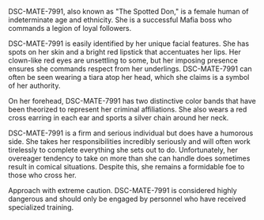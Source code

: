 DSC-MATE-7991, also known as "The Spotted Don," is a female human of indeterminate age and ethnicity. She is a successful Mafia boss who commands a legion of loyal followers.

DSC-MATE-7991 is easily identified by her unique facial features. She has spots on her skin and a bright red lipstick that accentuates her lips. Her clown-like red eyes are unsettling to some, but her imposing presence ensures she commands respect from her underlings. DSC-MATE-7991 can often be seen wearing a tiara atop her head, which she claims is a symbol of her authority.

On her forehead, DSC-MATE-7991 has two distinctive color bands that have been theorized to represent her criminal affiliations. She also wears a red cross earring in each ear and sports a silver chain around her neck. 

DSC-MATE-7991 is a firm and serious individual but does have a humorous side. She takes her responsibilities incredibly seriously and will often work tirelessly to complete everything she sets out to do. Unfortunately, her overeager tendency to take on more than she can handle does sometimes result in comical situations. Despite this, she remains a formidable foe to those who cross her. 

Approach with extreme caution. DSC-MATE-7991 is considered highly dangerous and should only be engaged by personnel who have received specialized training.